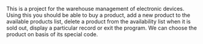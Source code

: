 This is a project for the warehouse management of electronic devices. Using this you should be able to buy a product, add a new product to the available products list, delete a product from 
the availability list when it is sold out, display a particular record or exit the program. We can choose the product on basis of its special code.
